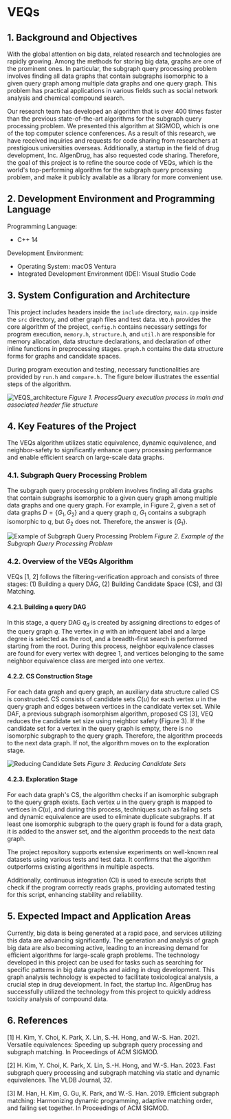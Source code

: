 # VEQs
## 1. Background and Objectives
With the global attention on big data, related research and technologies are rapidly growing. Among the methods for storing big data, graphs are one of the prominent ones. In particular, the subgraph query processing problem involves finding all data graphs that contain subgraphs isomorphic to a given query graph among multiple data graphs and one query graph. This problem has practical applications in various fields such as social network analysis and chemical compound search.

Our research team has developed an algorithm that is over 400 times faster than the previous state-of-the-art algorithms for the subgraph query processing problem. We presented this algorithm at SIGMOD, which is one of the top computer science conferences. As a result of this research, we have received inquiries and requests for code sharing from researchers at prestigious universities overseas. Additionally, a startup in the field of drug development, Inc. AIgenDrug, has also requested code sharing. Therefore, the goal of this project is to refine the source code of VEQs, which is the world's top-performing algorithm for the subgraph query processing problem, and make it publicly available as a library for more convenient use.

## 2. Development Environment and Programming Language
Programming Language:
- C++ 14

Development Environment:
- Operating System: macOS Ventura
- Integrated Development Environment (IDE): Visual Studio Code

## 3. System Configuration and Architecture
This project includes headers inside the `include` directory, `main.cpp` inside the `src` directory, and other graph files and test data. `VEQ.h` provides the core algorithm of the project, `config.h` contains necessary settings for program execution, `memory.h`, `structure.h`, and `util.h` are responsible for memory allocation, data structure declarations, and declaration of other inline functions in preprocessing stages. `graph.h` contains the data structure forms for graphs and candidate spaces.

During program execution and testing, necessary functionalities are provided by `run.h` and `compare.h.` The figure below illustrates the essential steps of the algorithm.

![VEQS_architecture](https://github.com/SNUCSE-CTA/VEQ_S/assets/69783927/88921009-f343-40d2-a0d2-e9d64ca05e5c)
*Figure 1. ProcessQuery execution process in main and associated header file structure*

## 4. Key Features of the Project
The VEQs algorithm utilizes static equivalence, dynamic equivalence, and neighbor-safety to significantly enhance query processing performance and enable efficient search on large-scale data graphs.

### 4.1. Subgraph Query Processing Problem
The subgraph query processing problem involves finding all data graphs that contain subgraphs isomorphic to a given query graph among multiple data graphs and one query graph. For example, in Figure 2, given a set of data graphs $D=\{G_1, G_2\}$ and a query graph $q$, $G_1$ contains a subgraph isomorphic to $q$, but $G_2$ does not. Therefore, the answer is $\{G_1\}$.

![Example of Subgraph Query Processing Problem](https://github.com/SNUCSE-CTA/VEQ_S/assets/69783927/d3de2e66-08d2-4241-a2a0-712317177b2d)
*Figure 2. Example of the Subgraph Query Processing Problem*

### 4.2. Overview of the VEQs Algorithm
VEQs [1, 2] follows the filtering-verification approach and consists of three stages: (1) Building a query DAG, (2) Building Candidate Space (CS), and (3) Matching.

#### 4.2.1. Building a query DAG
In this stage, a query DAG $q_d$ is created by assigning directions to edges of the query graph $q$. The vertex in $q$ with an infrequent label and a large degree is selected as the root, and a breadth-first search is performed starting from the root. During this process, neighbor equivalence classes are found for every vertex with degree 1, and vertices belonging to the same neighbor equivalence class are merged into one vertex.

#### 4.2.2. CS Construction Stage
For each data graph and query graph, an auxiliary data structure called CS is constructed. CS consists of candidate sets $C(u)$ for each vertex $u$ in the query graph and edges between vertices in the candidate vertex set. While DAF, a previous subgraph isomorphism algorithm, proposed CS [3], VEQ reduces the candidate set size using neighbor safety (Figure 3). If the candidate set for a vertex in the query graph is empty, there is no isomorphic subgraph to the query graph. Therefore, the algorithm proceeds to the next data graph. If not, the algorithm moves on to the exploration stage.

![Reducing Candidate Sets](https://github.com/SNUCSE-CTA/VEQ_S/assets/69783927/d8e8d1fa-5633-41fa-abca-c4d78fd4c974)
*Figure 3. Reducing Candidate Sets*

#### 4.2.3. Exploration Stage
For each data graph's CS, the algorithm checks if an isomorphic subgraph to the query graph exists. Each vertex $u$ in the query graph is mapped to vertices in $C(u)$, and during this process, techniques such as failing sets and dynamic equivalence are used to eliminate duplicate subgraphs. If at least one isomorphic subgraph to the query graph is found for a data graph, it is added to the answer set, and the algorithm proceeds to the next data graph.

The project repository supports extensive experiments on well-known real datasets using various tests and test data. It confirms that the algorithm outperforms existing algorithms in multiple aspects.

Additionally, continuous integration (CI) is used to execute scripts that check if the program correctly reads graphs, providing automated testing for this script, enhancing stability and reliability.

## 5. Expected Impact and Application Areas
Currently, big data is being generated at a rapid pace, and services utilizing this data are advancing significantly. The generation and analysis of graph big data are also becoming active, leading to an increasing demand for efficient algorithms for large-scale graph problems. The technology developed in this project can be used for tasks such as searching for specific patterns in big data graphs and aiding in drug development. This graph analysis technology is expected to facilitate toxicological analysis, a crucial step in drug development. In fact, the startup Inc. AIgenDrug has successfully utilized the technology from this project to quickly address toxicity analysis of compound data.

## 6. References
[1] H. Kim, Y. Choi, K. Park, X. Lin, S.-H. Hong, and W.-S. Han. 2021. Versatile equivalences: Speeding up subgraph query processing and subgraph matching. In Proceedings of ACM SIGMOD.

[2] H. Kim, Y. Choi, K. Park, X. Lin, S.-H. Hong, and W.-S. Han. 2023. Fast subgraph query processing and subgraph matching via static and dynamic equivalences. The VLDB Journal, 32.

[3] M. Han, H. Kim, G. Gu, K. Park, and W.-S. Han. 2019. Efficient subgraph matching: Harmonizing dynamic programming, adaptive matching order, and failing set together. In Proceedings of ACM SIGMOD.
